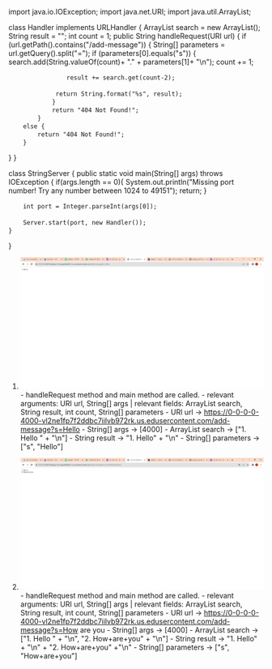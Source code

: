 import java.io.IOException;
import java.net.URI;
import java.util.ArrayList;

class Handler implements URLHandler {
    ArrayList<String> search = new ArrayList<String>();
    String result = "";
    int count = 1;
    public String handleRequest(URI url) {
        if (url.getPath().contains("/add-message")) {
             String[] parameters = url.getQuery().split("=");
            if (parameters[0].equals("s")) {
                search.add(String.valueOf(count)+ "." + parameters[1]+ "\n");
                count += 1; 
               
                    result += search.get(count-2);
                
                 return String.format("%s", result);
                }
                return "404 Not Found!";
            }
        else {
            return "404 Not Found!";
        }
}
}

class StringServer {
    public static void main(String[] args) throws IOException {
        if(args.length == 0){
            System.out.println("Missing port number! Try any number between 1024 to 49151");
            return;
        }

        int port = Integer.parseInt(args[0]);

        Server.start(port, new Handler());
    }
}

1. ![Image](SS1.png)
        - handleRequest method and main method are called.
        - relevant arguments: URI url, String[] args | relevant fields: ArrayList<String> search, String result, int count, String[] parameters
        - URI url -> https://0-0-0-0-4000-vl2ne1fp7f2ddbc7iilvb972rk.us.edusercontent.com/add-message?s=Hello
        - String[] args -> [4000]
        - ArrayList<String> search -> ["1. Hello " + "\n"]
        - String result -> "1. Hello" + "\n"
        - String[] parameters -> ["s", "Hello"]
   
2. ![Image](ss2.png)
        - handleRequest method and main method are called.
        - relevant arguments: URI url, String[] args | relevant fields: ArrayList<String> search, String result, int count, String[] parameters
        - URI url -> https://0-0-0-0-4000-vl2ne1fp7f2ddbc7iilvb972rk.us.edusercontent.com/add-message?s=How are you
        - String[] args -> [4000]
        - ArrayList<String> search -> ["1. Hello " + "\n", "2. How+are+you" + "\n"]
        - String result -> "1. Hello" + "\n" + "2. How+are+you" +"\n"
        - String[] parameters -> ["s", "How+are+you"]
   
